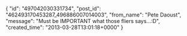  {
   "id": "497042030331734",
   "post_id": "462493170453287_496886007014003",
   "from_name": "Pete Daoust",
   "message": "Must be IMPORTANT what those fliers says...:D",
   "created_time": "2013-03-28T13:01:18+0000"
 }
